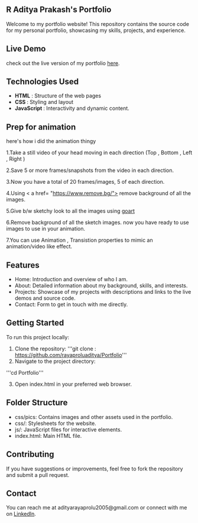 <h2>R Aditya Prakash's Portfolio</h2>

Welcome to my portfolio website! This repository contains the source code for my personal portfolio, showcasing my skills, projects, and experience.

<h2>Live Demo</h2>

check out the live version of my portfolio [here](https://radityaprakash.netlify.app/).

<h2> Technologies Used </h2>

- <b>HTML</b> : Structure of the web pages
- <b> CSS </b> : Styling and layout
- <b>JavaScript </b>: Interactivity and dynamic content.
  
<h2>Prep for animation</h2>
here's how i did the animation thingy

1.Take a still video of your head moving in each direction (Top , Bottom , Left , Right )

2.Save 5 or more frames/snapshots from the video in each direction.

3.Now you have a total of 20 frames/images, 5 of each direction.

4.Using < a href= "https://www.remove.bg/"> </a> remove background of all the images.

5.Give b/w sketchy look to all the images using <a href ="https://goart.fotor.com/">goart </a>

6.Remove background of all the sketch images. now you have ready to use images to use in your animation.

7.You can use Animation , Transistion properties to mimic an animation/video like effect.

<h2>Features</h2>

* Home: Introduction and overview of who I am.
* About: Detailed information about my background, skills, and interests.
* Projects: Showcase of my projects with descriptions and links to the live demos and source code.
* Contact: Form to get in touch with me directly.
  
<h2>Getting Started </h2>

To run this project locally:

1. Clone the repository:
'''git clone :
https://github.com/rayaproluaditya/Portfolio'''
2. Navigate to the project directory:

'''cd Portfolio'''

3. Open index.html in your preferred web browser.
<h2>Folder Structure</h2>

+ css/pics: Contains images and other assets used in the portfolio.
+ css/: Stylesheets for the website.
+ js/: JavaScript files for interactive elements.
+ index.html: Main HTML file.
  
<h2>Contributing</h2>
If you have suggestions or improvements, feel free to fork the repository and submit a pull request.

<h2>Contact</h2>
You can reach me at adityarayaprolu2005@gmail.com or connect with me on <a href ="https://www.linkedin.com/in/rayaprolu-aditya-prakash-224609203?utm_source=share&utm_campaign=share_via&utm_content=profile&utm_medium=android_app">LinkedIn</a>.
